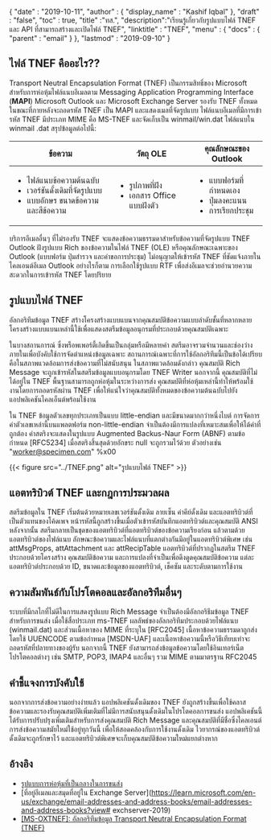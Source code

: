 {
  "date" : "2019-10-11",
  "author" : {
    "display_name" : "Kashif Iqbal"
},
  "draft" : "false",
  "toc" : true,
  "title" :"ทส.",
  "description":"เรียนรู้เกี่ยวกับรูปแบบไฟล์ TNEF และ API ที่สามารถสร้างและเปิดไฟล์ TNEF",
  "linktitle" : "TNEF",
  "menu" : {
    "docs" : {
      "parent" : "email"
}
},
  "lastmod" : "2019-09-10"
}

## ไฟล์ TNEF คืออะไร??

Transport Neutral Encapsulation Format (TNEF) เป็นกรรมสิทธิ์ของ Microsoft สำหรับการห่อหุ้มไฟล์แนบอีเมลตาม Messaging Application Programming Interface (**MAPI**) Microsoft Outlook และ Microsoft Exchange Server รองรับ TNEF ทั้งหมด ในขณะที่ภายหลังจะถอดรหัส TNEF เป็น MAPI และแสดงเมลที่จัดรูปแบบ ไฟล์แนบอีเมลที่มีการเข้ารหัส TNEF มีประเภท MIME คือ MS-TNEF และจัดเก็บเป็น winmail/win.dat ไฟล์แนบใน winmail .dat สรุปข้อมูลต่อไปนี้:


|ข้อความ|วัตถุ OLE|คุณลักษณะของ Outlook
---|---|---|
|<ul><li> ไฟล์แนบข้อความต้นฉบับ</li><li> เวอร์ชันดั้งเดิมที่จัดรูปแบบ</li><li> แบบอักษร ขนาดข้อความ และสีข้อความ</li></ul> |<ul><li> รูปภาพที่ฝัง</li><li> เอกสาร Office แบบฝังตัว</li></ul> |<ul><li> แบบฟอร์มที่กำหนดเอง</li><li> ปุ่มลงคะแนน</li><li> การเรียกประชุม</li></ul>


บริการอีเมลอื่นๆ ที่ไม่รองรับ TNEF จะแสดงข้อความธรรมดาสำหรับข้อความที่จัดรูปแบบ TNEF Outlook ฝังรูปแบบ Rich ของข้อความในไฟล์ TNEF (OLE) หรือคุณลักษณะเฉพาะของ Outlook (แบบฟอร์ม ปุ่มสำรวจ และคำขอการประชุม) ไม่อนุญาตให้เข้ารหัส TNEF ที่ชัดแจ้งภายในไคลเอนต์อีเมล Outlook อย่างไรก็ตาม การเลือกใช้รูปแบบ RTF เพื่อส่งอีเมลจะช่วยอำนวยความสะดวกในการเข้ารหัส TNEF โดยปริยาย

## รูปแบบไฟล์ TNEF

อัลกอริทึมข้อมูล TNEF สร้างโครงสร้างแบบแบนจากคุณสมบัติข้อความแบบลำดับชั้นที่หลากหลาย โครงสร้างแบบแบนเหล่านี้ใช้เพื่อแสดงสตรีมข้อมูลอนุกรมที่ประกอบด้วยคุณสมบัติเฉพาะ

ในบางสถานการณ์ ซึ่งพร็อพเพอร์ตี้เกิดขึ้นเป็นกลุ่มหรือมีหลายค่า สตรีมอาจรวมจำนวนและช่องว่างภายในเพื่อบังคับใช้การจัดตำแหน่งข้อมูลเฉพาะ สถานการณ์เฉพาะที่การใช้อัลกอริทึมนี้เป็นข้อได้เปรียบคือในสภาพแวดล้อมการส่งข้อความที่ไม่สนับสนุน ในสภาพแวดล้อมดังกล่าว คุณสมบัติ Rich Message จะถูกเข้ารหัสในสตรีมข้อมูลแบบอนุกรมโดย TNEF Writer นอกจากนี้ คุณสมบัติที่ไม่ได้อยู่ใน TNEF พื้นฐานสามารถถูกห่อหุ้มในระหว่างการส่ง คุณสมบัติที่ห่อหุ้มเหล่านี้ทำให้พร้อมใช้งานโดยการถอดรหัสผ่าน TNEF เพื่อให้แน่ใจว่าคุณสมบัติทั้งหมดของข้อความต้นฉบับไปยังแอปพลิเคชันไคลเอ็นต์พร้อมใช้งาน

ใน TNEF ข้อมูลตัวเลขทุกประเภทเป็นแบบ little-endian และมีขนาดมากกว่าหนึ่งไบต์ การจัดการค่าตัวเลขเหล่านี้บนแพลตฟอร์ม non-little-endian จำเป็นต้องมีการแปลงที่เหมาะสมเพื่อให้ได้ค่าที่ถูกต้อง ค่าสตริงจะแสดงในรูปแบบ Augmented Backus-Naur Form (ABNF) ตามข้อกำหนด [RFC5234] เมื่อสตริงสิ้นสุดด้วยอักขระ null จะถูกรวมไว้ด้วย ตัวอย่างเช่น "worker@specimen.com" %x00

{{< figure src="../TNEF.png" alt="รูปแบบไฟล์ TNEF" >}}

## แอตทริบิวต์ TNEF และกฎการประมวลผล ##

สตรีมข้อมูลใน TNEF เริ่มต้นด้วยหมายเลขเวอร์ชันดั้งเดิม ลายเซ็น ค่าคีย์ดั้งเดิม และแอตทริบิวต์ที่เป็นตัวแทนของโค้ดเพจ หน้ารหัสนี้ถูกสร้างขึ้นเมื่อตัวเข้ารหัสบันทึกแอตทริบิวต์และคุณสมบัติ ANSI หลังจากนั้น สตรีมกลายเป็นชุดของแอตทริบิวต์ที่แอตทริบิวต์ของข้อความเรียงก่อน แล้วตามด้วยแอตทริบิวต์ของไฟล์แนบ ลักษณะข้อความและไฟล์แนบที่แตกต่างกันมีอยู่ในแอตทริบิวต์พิเศษ เช่น attMsgProps, attAttachment และ attRecipTable แอตทริบิวต์ที่ปรากฏในสตรีม TNEF ประกอบด้วยโครงสร้าง คุณสมบัติข้อความ และการแปลงที่จำเป็นเพื่อดึงดูดคุณสมบัติข้อความ แต่ละแอตทริบิวต์ประกอบด้วย ID, ขนาดและข้อมูลของแอตทริบิวต์, เช็คซัม และระดับตามการใช้งาน

## ความสัมพันธ์กับโปรโตคอลและอัลกอริทึมอื่นๆ ##

ระบบที่มีกลไกที่ไม่ดีในการแสดงรูปแบบ Rich Message จำเป็นต้องมีอัลกอริธึมข้อมูล TNEF สำหรับการขนส่ง เมื่อใช้สื่อประเภท ms-TNEF ผลลัพธ์ของอัลกอริทึมประกอบด้วยไฟล์แนบ (winmail.dat) และส่วนเนื้อหาของ MIME ที่ระบุใน [RFC2045] เนื้อหาข้อความธรรมดาถูกส่งโดยใช้ UUENCODE ตามข้อกำหนด [MSDN-UAF] และเนื้อหาข้อความนี้หรือวิธีเทียบเท่าจะถอดรหัสที่ปลายทางของผู้รับ นอกจากนี้ TNEF ยังสามารถส่งข้อมูลข้อความโดยใช้อินเทอร์เน็ตโปรโตคอลต่างๆ เช่น SMTP, POP3, IMAP4 และอื่นๆ รวม MIME ตามมาตรฐาน RFC2045

## คำชี้แจงการบังคับใช้ ##

นอกจากการส่งข้อความอย่างง่ายแล้ว แอปพลิเคชันดั้งเดิมของ TNEF ยังถูกสร้างขึ้นเพื่อใช้คลาสข้อความและรองรับคุณสมบัติเพิ่มเติมที่ไม่มีการสนับสนุนดั้งเดิมในโปรโตคอลการขนส่ง แอปพลิเคชันนี้ได้รับการปรับปรุงเพิ่มเติมสำหรับการส่งคุณสมบัติ Rich Message และคุณสมบัติที่มีชื่อซึ่งไคลเอนต์การส่งข้อความสมัยใหม่ใช้อยู่ทุกวันนี้ เพื่อให้สอดคล้องกับการใช้งานดั้งเดิม ไวยากรณ์ของแอตทริบิวต์ดั้งเดิมจะถูกรักษาไว้ และแอตทริบิวต์พิเศษจะเก็บคุณสมบัติข้อความใหม่แยกต่างหาก

## อ้างอิง

* [รูปแบบการห่อหุ้มที่เป็นกลางในการขนส่ง](https://en.wikipedia.org/wiki/Transport_Neutral_Encapsulation_Format)
* [ที่อยู่อีเมลและสมุดที่อยู่ใน Exchange Server](https://learn.microsoft.com/en-us/exchange/email-addresses-and-address-books/email-addresses-and-address-books?view# exchserver-2019)
* [[MS-OXTNEF]: อัลกอริทึมข้อมูล Transport Neutral Encapsulation Format (TNEF)](https://msdn.microsoft.com/en-us/library/cc425498(v#exchg.80).aspx)

